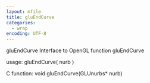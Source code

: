 ```yaml
---
layout: mfile
title: gluEndCurve
categories:
  - wrap
encoding: UTF-8
---
```


gluEndCurve  Interface to OpenGL function gluEndCurve

usage:  gluEndCurve( nurb )

C function:  void gluEndCurve(GLUnurbs\* nurb)